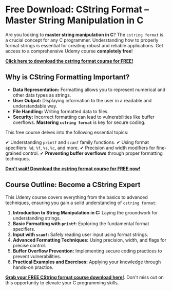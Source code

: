 # Free Download: CString Format – Master String Manipulation in C

Are you looking to **master string manipulation in C**? The `cstring format` is a crucial concept for any C programmer. Understanding how to properly format strings is essential for creating robust and reliable applications. Get access to a comprehensive Udemy course **completely free**!

[**Click here to download the cstring format course for FREE!**](https://udemywork.com/cstring-format)

## Why is CString Formatting Important?

*   **Data Representation:** Formatting allows you to represent numerical and other data types as strings.
*   **User Output:** Displaying information to the user in a readable and understandable way.
*   **File Handling:** Writing formatted data to files.
*   **Security:** Incorrect formatting can lead to vulnerabilities like buffer overflows. **Mastering `cstring format`** is key for secure coding.

This free course delves into the following essential topics:

✔ Understanding `printf` and `scanf` family functions.
✔ Using format specifiers: `%d`, `%f`, `%s`, `%c`, and more.
✔ Precision and width modifiers for fine-grained control.
✔ **Preventing buffer overflows** through proper formatting techniques.

[**Don't wait! Download the cstring format course for FREE now!**](https://udemywork.com/cstring-format)

## Course Outline: Become a CString Expert

This Udemy course covers everything from the basics to advanced techniques, ensuring you gain a solid understanding of `cstring format`:

1.  **Introduction to String Manipulation in C:** Laying the groundwork for understanding strings.
2.  **Basic Formatting with `printf`:** Exploring the fundamental format specifiers.
3.  **Input with `scanf`:** Safely reading user input using format strings.
4.  **Advanced Formatting Techniques:** Using precision, width, and flags for precise control.
5.  **Buffer Overflow Prevention:** Implementing secure coding practices to prevent vulnerabilities.
6.  **Practical Examples and Exercises:** Applying your knowledge through hands-on practice.

**[Grab your FREE CString format course download here!](https://udemywork.com/cstring-format)**. Don't miss out on this opportunity to elevate your C programming skills.
